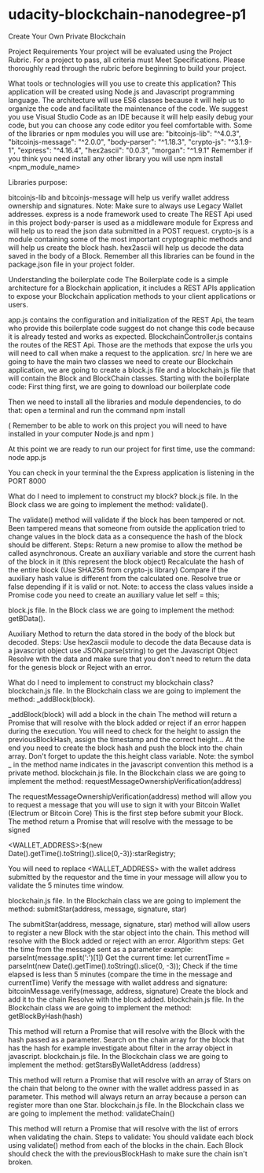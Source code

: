# udacity-blockchain-nanodegree-p1
Create Your Own Private Blockchain

Project Requirements
Your project will be evaluated using the Project Rubric. For a project to pass, all criteria must Meet Specifications. Please thoroughly read through the rubric before beginning to build your project.

What tools or technologies will you use to create this application?
This application will be created using Node.js and Javascript programming language. The architecture will use ES6 classes because it will help us to organize the code and facilitate the maintenance of the code.
We suggest you use Visual Studio Code as an IDE because it will help easily debug your code, but you can choose any code editor you feel comfortable with.
Some of the libraries or npm modules you will use are:
"bitcoinjs-lib": "^4.0.3",
"bitcoinjs-message": "^2.0.0",
"body-parser": "^1.18.3",
"crypto-js": "^3.1.9-1",
"express": "^4.16.4",
"hex2ascii": "0.0.3",
"morgan": "^1.9.1"
Remember if you think you need install any other library you will use npm install <npm_module_name>

Libraries purpose:

bitcoinjs-lib and bitcoinjs-message will help us verify wallet address ownership and signatures. Note: Make sure to always use Legacy Wallet addresses.
express is a node framework used to create The REST Api used in this project
body-parser is used as a middleware module for Express and will help us to read the json data submitted in a POST request.
crypto-js is a module containing some of the most important cryptographic methods and will help us create the block hash.
hex2ascii will help us decode the data saved in the body of a Block.
Remember all this libraries can be found in the package.json file in your project folder.

Understanding the boilerplate code
The Boilerplate code is a simple architecture for a Blockchain application, it includes a REST APIs application to expose your Blockchain application methods to your client applications or users.

app.js contains the configuration and initialization of the REST Api, the team who provide this boilerplate code suggest do not change this code because it is already tested and works as expected.
BlockchainController.js contains the routes of the REST Api. Those are the methods that expose the urls you will need to call when make a request to the application.
src/ In here we are going to have the main two classes we need to create our Blockchain application, we are going to create a block.js file and a blockchain.js file that will contain the Block and BlockChain classes.
Starting with the boilerplate code:
First thing first, we are going to download our boilerplate code

Then we need to install all the libraries and module dependencies, to do that: open a terminal and run the command npm install

( Remember to be able to work on this project you will need to have installed in your computer Node.js and npm )

At this point we are ready to run our project for first time, use the command: node app.js

You can check in your terminal the the Express application is listening in the PORT 8000

What do I need to implement to construct my block?
block.js file. In the Block class we are going to implement the method: validate().

The validate() method will validate if the block has been tampered or not.
Been tampered means that someone from outside the application tried to change values in the block data as a consequence the hash of the block should be different.
Steps:
Return a new promise to allow the method be called asynchronous.
Create an auxiliary variable and store the current hash of the block in it (this represent the block object)
Recalculate the hash of the entire block (Use SHA256 from crypto-js library)
Compare if the auxiliary hash value is different from the calculated one.
Resolve true or false depending if it is valid or not.
Note: to access the class values inside a Promise code you need to create an auxiliary value let self = this;

block.js file. In the Block class we are going to implement the method: getBData().

Auxiliary Method to return the data stored in the body of the block but decoded.
Steps:
Use hex2ascii module to decode the data
Because data is a javascript object use JSON.parse(string) to get the Javascript Object
Resolve with the data and make sure that you don't need to return the data for the genesis block or Reject with an error.

What do I need to implement to construct my blockchain class?
blockchain.js file. In the Blockchain class we are going to implement the method: _addBlock(block).

_addBlock(block) will add a block in the chain
The method will return a Promise that will resolve with the block added or reject if an error happen during the execution.
You will need to check for the height to assign the previousBlockHash, assign the timestamp and the correct height...
At the end you need to create the block hash and push the block into the chain array. Don't forget to update the this.height class variable.
Note: the symbol _ in the method name indicates in the javascript convention this method is a private method.
blockchain.js file. In the Blockchain class we are going to implement the method: requestMessageOwnershipVerification(address)

The requestMessageOwnershipVerification(address) method will allow you to request a message that you will use to sign it with your Bitcoin Wallet (Electrum or Bitcoin Core)
This is the first step before submit your Block.
The method return a Promise that will resolve with the message to be signed

<WALLET_ADDRESS>:${new Date().getTime().toString().slice(0,-3)}:starRegistry;

You will need to replace <WALLET_ADDRESS> with the wallet address submitted by the requestor and the time in your message will allow you to validate the 5 minutes time window.

blockchain.js file. In the Blockchain class we are going to implement the method: submitStar(address, message, signature, star)

The submitStar(address, message, signature, star) method will allow users to register a new Block with the star object into the chain. This method will resolve with the Block added or reject with an error.
Algorithm steps:
Get the time from the message sent as a parameter example: parseInt(message.split(':')[1])
Get the current time: let currentTime = parseInt(new Date().getTime().toString().slice(0, -3));
Check if the time elapsed is less than 5 minutes (compare the time in the message and currentTime)
Verify the message with wallet address and signature: bitcoinMessage.verify(message, address, signature)
Create the block and add it to the chain
Resolve with the block added.
blockchain.js file. In the Blockchain class we are going to implement the method: getBlockByHash(hash)

This method will return a Promise that will resolve with the Block with the hash passed as a parameter.
Search on the chain array for the block that has the hash for example investigate about filter in the array object in javascript.
blockchain.js file. In the Blockchain class we are going to implement the method: getStarsByWalletAddress (address)

This method will return a Promise that will resolve with an array of Stars on the chain that belong to the owner with the wallet address passed in as parameter.
This method will always return an array because a person can register more than one Star.
blockchain.js file. In the Blockchain class we are going to implement the method: validateChain()

This method will return a Promise that will resolve with the list of errors when validating the chain.
Steps to validate:
You should validate each block using validate() method from each of the blocks in the chain.
Each Block should check the with the previousBlockHash to make sure the chain isn't broken.
